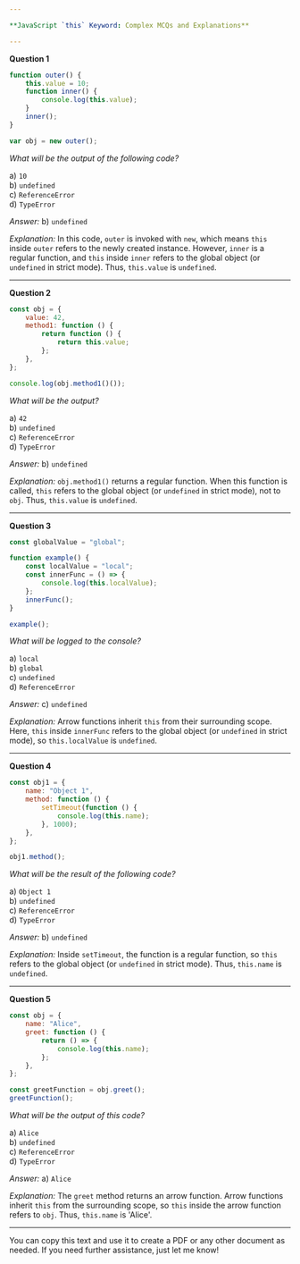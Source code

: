 ```yaml
---

**JavaScript `this` Keyword: Complex MCQs and Explanations**

---
```


**Question 1**

```javascript
function outer() {
    this.value = 10;
    function inner() {
        console.log(this.value);
    }
    inner();
}

var obj = new outer();
```

_What will be the output of the following code?_

a) `10`  
b) `undefined`  
c) `ReferenceError`  
d) `TypeError`

_Answer:_ b) `undefined`

_Explanation:_ In this code, `outer` is invoked with `new`, which means `this` inside `outer` refers to the newly created instance. However, `inner` is a regular function, and `this` inside `inner` refers to the global object (or `undefined` in strict mode). Thus, `this.value` is `undefined`.

---

**Question 2**

```javascript
const obj = {
    value: 42,
    method1: function () {
        return function () {
            return this.value;
        };
    },
};

console.log(obj.method1()());
```

_What will be the output?_

a) `42`  
b) `undefined`  
c) `ReferenceError`  
d) `TypeError`

_Answer:_ b) `undefined`

_Explanation:_ `obj.method1()` returns a regular function. When this function is called, `this` refers to the global object (or `undefined` in strict mode), not to `obj`. Thus, `this.value` is `undefined`.

---

**Question 3**

```javascript
const globalValue = "global";

function example() {
    const localValue = "local";
    const innerFunc = () => {
        console.log(this.localValue);
    };
    innerFunc();
}

example();
```

_What will be logged to the console?_

a) `local`  
b) `global`  
c) `undefined`  
d) `ReferenceError`

_Answer:_ c) `undefined`

_Explanation:_ Arrow functions inherit `this` from their surrounding scope. Here, `this` inside `innerFunc` refers to the global object (or `undefined` in strict mode), so `this.localValue` is `undefined`.

---

**Question 4**

```javascript
const obj1 = {
    name: "Object 1",
    method: function () {
        setTimeout(function () {
            console.log(this.name);
        }, 1000);
    },
};

obj1.method();
```

_What will be the result of the following code?_

a) `Object 1`  
b) `undefined`  
c) `ReferenceError`  
d) `TypeError`

_Answer:_ b) `undefined`

_Explanation:_ Inside `setTimeout`, the function is a regular function, so `this` refers to the global object (or `undefined` in strict mode). Thus, `this.name` is `undefined`.

---

**Question 5**

```javascript
const obj = {
    name: "Alice",
    greet: function () {
        return () => {
            console.log(this.name);
        };
    },
};

const greetFunction = obj.greet();
greetFunction();
```

_What will be the output of this code?_

a) `Alice`  
b) `undefined`  
c) `ReferenceError`  
d) `TypeError`

_Answer:_ a) `Alice`

_Explanation:_ The `greet` method returns an arrow function. Arrow functions inherit `this` from the surrounding scope, so `this` inside the arrow function refers to `obj`. Thus, `this.name` is 'Alice'.

---

You can copy this text and use it to create a PDF or any other document as needed. If you need further assistance, just let me know!
